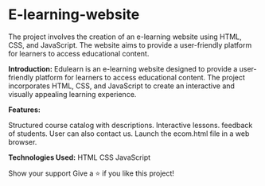 # E-learning-website
The project involves the creation of an e-learning website using HTML, CSS, and JavaScript. The website aims to provide a user-friendly platform for learners to access educational content.

**Introduction:**
Edulearn is an e-learning website designed to provide a user-friendly platform for learners to access educational content. The project incorporates HTML, CSS, and JavaScript to create an interactive and visually appealing learning experience.

**Features:**

Structured course catalog with descriptions.
Interactive lessons.
feedback of students.
User can also contact us.
Launch the ecom.html file in a web browser.

**Technologies Used:**
HTML
CSS
JavaScript

Show your support
Give a ⭐ if you like this project!
